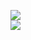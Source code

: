 [![](https://img.shields.io/badge/Made%20With-Github%20Spray-lightgrey.svg?style=for-the-badge&logo=github)](https://github.com/Annihil/github-spray#7143)  
[![](https://i.imgur.com/2DrTn0Z.gif)](https://github.com/Annihil/github-spray)